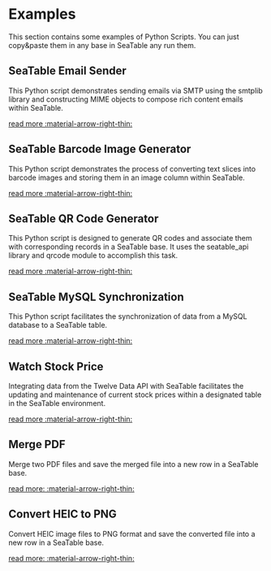 # Examples

This section contains some examples of Python Scripts. You can just copy&paste them in any base in SeaTable any run them.

## SeaTable Email Sender

This Python script demonstrates sending emails via SMTP using the smtplib library and constructing MIME objects to compose rich content emails within SeaTable.

[read more :material-arrow-right-thin:](/scripts/python/examples/send_email/)

## SeaTable Barcode Image Generator

This Python script demonstrates the process of converting text slices into barcode images and storing them in an image column within SeaTable.

[read more :material-arrow-right-thin:](/scripts/python/examples/generate_barcode/)

## SeaTable QR Code Generator

This Python script is designed to generate QR codes and associate them with corresponding records in a SeaTable base. It uses the seatable_api library and qrcode module to accomplish this task.

[read more :material-arrow-right-thin:](/scripts/python/examples/generate_qrcode/)

## SeaTable MySQL Synchronization

This Python script facilitates the synchronization of data from a MySQL database to a SeaTable table.

[read more :material-arrow-right-thin:](/scripts/python/examples/sync_mysql/)

## Watch Stock Price

Integrating data from the Twelve Data API with SeaTable facilitates the updating and maintenance of current stock prices within a designated table in the SeaTable environment.

[read more :material-arrow-right-thin:](/scripts/python/examples/update_stock_price/)

## Merge PDF

Merge two PDF files and save the merged file into a new row in a SeaTable base.

[read more: :material-arrow-right-thin:](/scripts/python/examples/merge_pdf/)

## Convert HEIC to PNG

Convert HEIC image files to PNG format and save the converted file into a new row in a SeaTable base.

[read more: :material-arrow-right-thin:](/scripts/python/examples/heic_to_png/)
